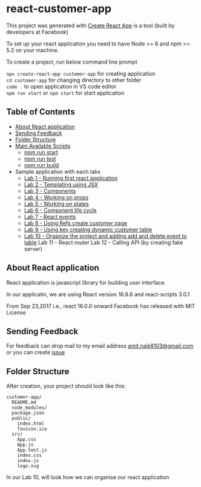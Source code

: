 # react-customer-app

This project was generated with [Create React App](https://reactjs.org/docs/create-a-new-react-app.html) is a tool (built by developers at Facebook) 

To set up your react application you need to have Node >= 6 and npm >= 5.2 on your machine.

To create a project, run below command line prompt

`npx create-react-app customer-app` for creating application  
`cd customer-app` for changing directory to other folder  
`code .` to open application in VS code editor  
`npm run start` or `npm start` for start application  

## Table of Contents

- [About React application](#about-react-application)
- [Sending Feedback](#sending-feedback)
- [Folder Structure](#folder-structure)
- [Main Available Scripts](#available-scripts)
    - [npm run start](#npm-start)
    - [npm run test](#npm-test)
    - [npm run build](#npm-run-build)
- Sample application with each labs
    - [Lab 1 - Running first react application](https://github.com/Amitpnk/react-customer-app/tree/master/Lab1/customer-app)
    - [Lab 2 - Templating using JSX](https://github.com/Amitpnk/react-customer-app/tree/master/Lab2/customer-app)
    - [Lab 3 - Components](https://github.com/Amitpnk/react-customer-app/tree/master/Lab3/customer-app)
    - [Lab 4 - Working on props](https://github.com/Amitpnk/react-customer-app/tree/master/Lab4/customer-app)
    - [Lab 5 - Working on states](https://github.com/Amitpnk/react-customer-app/tree/master/Lab5/customer-app)
    - [Lab 6 - Component life cycle](https://github.com/Amitpnk/react-customer-app/tree/master/Lab6/customer-app)
    - [Lab 7 - React events](https://github.com/Amitpnk/react-customer-app/tree/master/Lab7/customer-app)
    - [Lab 8 - Using Refs create customer page](https://github.com/Amitpnk/react-customer-app/tree/master/Lab8/customer-app)
    - [Lab 9 - Using key creating dynamic customer table](https://github.com/Amitpnk/react-customer-app/tree/master/Lab9/customer-app)
    - [Lab 10 - Organize the project and adding add and delete event to table](https://github.com/Amitpnk/react-customer-app/tree/master/Lab10/customer-app)
    Lab 11 - React router
    Lab 12 - Calling API (by creating fake server)

## About React application

React application is javascript library for building user interface.

In our applicatin, we are using React version 16.8.6 and react-scripts 3.0.1

From Sep 23,2017 i.e., react 16.0.0 onward Facebook has released with MIT License

## Sending Feedback

For feedback can drop mail to my email address amit.naik8103@gmail.com or you can create [issue](https://github.com/Amitpnk/react-customer-app/issues/new)

## Folder Structure

After creation, your project should look like this:

```
customer-app/
  README.md
  node_modules/
  package.json
  public/
    index.html
    favicon.ico
  src/
    App.css
    App.js
    App.test.js
    index.css
    index.js
    logo.svg
```

In our Lab 10, will look how we can organise our react application


